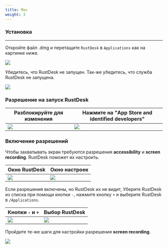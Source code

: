```yaml
---
title: Mac 
weight: 3
---
```


### Установка
------

Откройте файл .dmg и перетащите `RustDesk` в `Applications` как на картинке ниже.

![](/docs/en/manual/mac/images/dmg.png)

Убедитесь, что RustDesk не запущен. Так-же убедитесь, что служба RustDesk не запущена.

![](/docs/en/manual/mac/images/tray.png)

### Разрешение на запуск RustDesk

| Разблокируйте для изменения | Нажмите на "App Store and identified developers" |
| ---- | ---- |
|![](/docs/en/manual/mac/images/allow2.png)|![](/docs/en/manual/mac/images/allow.png)|

### Включение разрешений

Чтобы захватывать экран требуются разрешения **accessibility** и **screen recording**. RustDesk поможет их настроить.

| Окно RustDesk | Окно настроек |
| ---- | ---- |
|![](/docs/en/manual/mac/images/acc.png)|![](/docs/en/manual/mac/images/acc3.png?v2)|

Если разрешения включены, но RustDesk их не видит, Уберите RustDesk из списка при помощи кнопки `-`, нажмите кнопку `+` и выберите RustDesk в `/Applications`.

| Кнопки `-` и `+` | Выбор RustDesk |
| ---- | ---- |
|![](/docs/en/manual/mac/images/acc2.png)|![](/docs/en/manual/mac/images/add.png?v2)|

Пройдите те-же шаги для настройки разрешения **screen recording**.

![](/docs/en/manual/mac/images/screen.png?v2)
